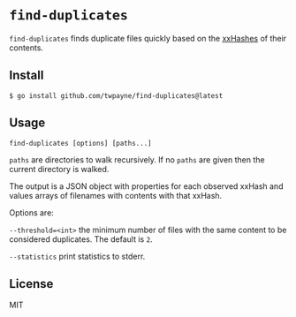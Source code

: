 # `find-duplicates`

`find-duplicates` finds duplicate files quickly based on the
[xxHashes](https://xxhash.com/) of their contents.

## Install

```console
$ go install github.com/twpayne/find-duplicates@latest
```

## Usage

```
find-duplicates [options] [paths...]
```

`paths` are directories to walk recursively. If no `paths` are given then the
current directory is walked.

The output is a JSON object with properties for each observed xxHash and values
arrays of filenames with contents with that xxHash.

Options are:

`--threshold=<int>` the minimum number of files with the same content to be
considered duplicates. The default is `2`.

`--statistics` print statistics to stderr.

## License

MIT